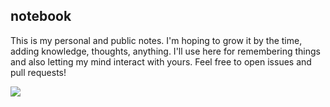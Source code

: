## notebook

This is my personal and public notes. I'm hoping to grow it by the time, adding knowledge, thoughts, anything. I'll use here for remembering things and also letting my mind interact with yours. Feel free to open issues and pull requests!

[![](https://scontent-sit4-1.cdninstagram.com/t51.2885-15/e35/17881728_215195232302068_8130510182389121024_n.jpg)](https://www.instagram.com/p/BJXM5c-hKfP/?taken-by=azerbike)
